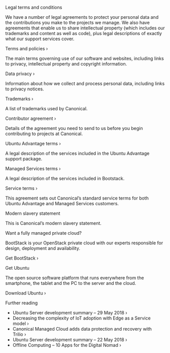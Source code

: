 Legal terms and conditions

We have a number of legal agreements to protect your personal data and the contributions you make to the projects we manage. We also have agreements that enable us to share intellectual property (which includes our trademarks and content as well as code), plus legal descriptions of exactly what our support services cover.

Terms and policies ›

The main terms governing use of our software and websites, including links to privacy, intellectual property and copyright information.

Data privacy ›

Information about how we collect and process personal data, including links to privacy notices.

Trademarks ›

A list of trademarks used by Canonical.

Contributor agreement ›

Details of the agreement you need to send to us before you begin contributing to projects at Canonical.

Ubuntu Advantage terms ›

A legal description of the services included in the Ubuntu Advantage support package.

Managed Services terms ›

A legal description of the services included in Bootstack.

Service terms ›

This agreement sets out Canonical’s standard service terms for both Ubuntu Advantage and Managed Services customers.

Modern slavery statement

This is Canonical’s modern slavery statement.

Want a fully managed private cloud?

BootStack is your OpenStack private cloud with our experts responsible for design, deployment and availability.

Get BootStack ›

Get Ubuntu

The open source software platform that runs everywhere from the smartphone, the tablet and the PC to the server and the cloud.

Download Ubuntu ›

Further reading

*   Ubuntu Server development summary – 29 May 2018 ›
*   Decreasing the complexity of IoT adoption with Edge as a Service model ›
*   Canonical Managed Cloud adds data protection and recovery with Trilio ›
*   Ubuntu Server development summary – 22 May 2018 ›
*   Offline Computing – 10 Apps for the Digital Nomad ›